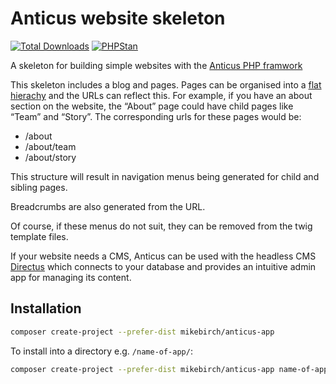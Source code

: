 # Anticus website skeleton

[![Total Downloads](https://img.shields.io/packagist/dt/mikebirch/anticus-app.svg?style=flat-square)](https://packagist.org/packages/mikebirch/anticus-app)
[![PHPStan](https://img.shields.io/badge/PHPStan-level%207-brightgreen.svg?style=flat-square)](https://github.com/phpstan/phpstan)

A skeleton for building simple websites with the [Anticus PHP framwork](https://github.com/mikebirch/anticus)

This skeleton includes a blog and pages. Pages can be organised into a <a href="https://www.nngroup.com/articles/flat-vs-deep-hierarchy/">flat hierachy</a> and the URLs can reflect this.
For example, if you have an about section on the website, the “About” page could have child pages like “Team” and “Story”.
The corresponding urls for these pages would be:
- /about
- /about/team
- /about/story

This structure will result in navigation menus being generated for child and sibling pages. 

Breadcrumbs are also generated from the URL.

Of course, if these menus do not suit, they can be removed from the twig template files.

If your website needs a CMS, Anticus can be used with the headless CMS [Directus](https://directus.io/) which connects to your database and provides an intuitive admin app for managing its content. 

## Installation

```bash
composer create-project --prefer-dist mikebirch/anticus-app
```

To install into a directory e.g. `/name-of-app/`:

```bash
composer create-project --prefer-dist mikebirch/anticus-app name-of-app
```